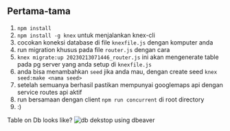 ## Pertama-tama

1. `npm install`
2. `npm install -g knex` untuk menjalankan knex-cli
3. cocokan koneksi database di file `knexfile.js` dengan komputer anda
4. run migration khusus pada file `router.js` dengan cara
5. `knex migrate:up 20230213071446_router.js` ini akan mengenerate table pada pg server yang anda setup di `knexfile.js`
6. anda bisa menambahkan `seed` jika anda mau, dengan create seed `knex seed:make <nama seed>`
7. setelah semuanya berhasil pastikan mempunyai googlemaps api dengan service routes api aktif
8. run bersamaan dengan client `npm run concurrent` di root directory
9. :)

Table on Db looks like?
![db dekstop using dbeaver](https://github.com/ngrhadi/googlemaps-routing/blob/master/table_pg.png?raw=true)
